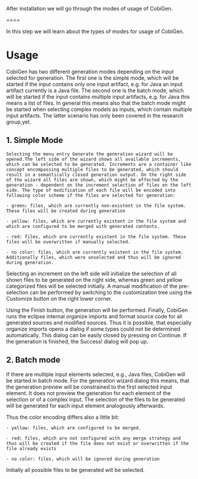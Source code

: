 After installation we will go through the modes of usage of CobiGen.

====

In this step we will learn about the types of modes for usage of CobiGen.


# Usage
CobiGen has two different generation modes depending on the input selected for generation. The first one is the simple mode, which will be started if the input contains only one input artifact, e.g. for Java an input artifact currently is a Java file. The second one is the batch mode, which will be started if the input contains multiple input artifacts, e.g. for Java this means a list of files. In general this means also that the batch mode might be started when selecting complex models as inputs, which contain multiple input artifacts. The latter scenario has only been covered in the research group,yet.

## 1. Simple Mode
    Selecting the menu entry Generate​ the generation wizard will be opened.The left side of the wizard shows all available increments, which can be selected to be generated. Increments are a container like concept encompassing multiple files to be generated, which should result in a semantically closed generation output. On the right side of the wizard all files are shown, which might be effected by the generation - dependent on the increment selection of files on the left side. The type of modification of each file will be encoded into following color scheme if the files are selected for generation:

    - green: files, which are currently non-existent in the file system. These files will be created during generation

    - yellow: files, which are currently existent in the file system and which are configured to be merged with generated contents.

    - red: files, which are currently existent in the file system. These files will be overwritten if manually selected.

    - no color: files, which are currently existent in the file system. Additionally files, which were unselected and thus will be ignored during generation.

Selecting an increment on the left side will initialize the selection of all shown files to be generated on the right side, whereas green and yellow categorized files will be selected initially. A manual modification of the pre-selection can be performed by switching to the customization tree using the Customize button on the right lower corner.

Using the Finish button, the generation will be performed. Finally, CobiGen runs the eclipse internal organize imports and format source code for all generated sources and modified sources. Thus it is possible, that especially organize imports opens a dialog if some types could not be determined automatically. This dialog can be easily closed by pressing on Continue. If the generation is finished, the Success! dialog will pop up.

## 2. Batch mode
If there are multiple input elements selected, e.g., Java files, CobiGen will be started in batch mode. For the generation wizard dialog this means, that the generation preview will be constrained to the first selected input element. It does not preview the generation for each element of the selection or of a complex input. The selection of the files to be generated will be generated for each input element analogously afterwards.

Thus the color encoding differs also a little bit:

    - yellow: files, which are configured to be merged.

    - red: files, which are not configured with any merge strategy and thus will be created if the file does not exist or overwritten if the file already exists

    - no color: files, which will be ignored during generation

Initially all possible files to be generated will be selected.



